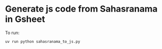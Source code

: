 # Generate js code from Sahasranama in Gsheet

To run:

```bash
uv run python sahasranama_to_js.py 
```
